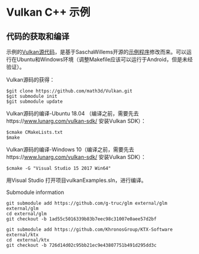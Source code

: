 # Vulkan C++ 示例

## 代码的获取和编译

示例的[Vulkan源代码](https://github.com/math3d/Vulkan)，是基于SaschaWillems开源的[示例程序](https://github.com/SaschaWillems/Vulkan)修改而来。可以运行在Ubuntu和Windows环境（调整Makefile应该可以运行于Android，但是未经验证）。

Vulkan源码的获得：
```
$git clone https://github.com/math3d/Vulkan.git
$git submodule init
$git submodule update
```

Vulkan源码的编译-Ubuntu 18.04 （编译之前，需要先去https://www.lunarg.com/vulkan-sdk/ 安装Vulkan SDK）：
```
$cmake CMakeLists.txt 
$make
```

Vulkan源码的编译-Windows 10（编译之前，需要先去https://www.lunarg.com/vulkan-sdk/ 安装Vulkan SDK）：
```
$cmake -G "Visual Studio 15 2017 Win64"
```
用Visual Studio 打开项目vulkanExamples.sln，进行编译。


Submodule information
```
git submodule add https://github.com/g-truc/glm external/glm external/glm
cd external/glm
git checkout -b 1ad55c5016339b83b7eec98c31007e0aee57d2bf

git submodule add https://github.com/KhronosGroup/KTX-Software external/ktx
cd  external/ktx
git checkout -b 726d14d02c95bb21ec9e43807751b491d295dd3c
```